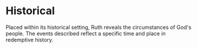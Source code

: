 # Historical

Placed within its historical setting, Ruth reveals the circumstances of God's people. The events described reflect a specific time and place in redemptive history.

